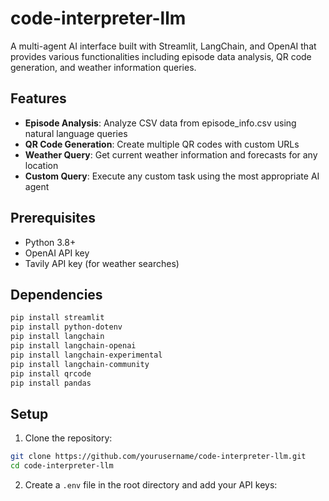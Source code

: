 # code-interpreter-llm

A multi-agent AI interface built with Streamlit, LangChain, and OpenAI that provides various functionalities including episode data analysis, QR code generation, and weather information queries.

## Features

- **Episode Analysis**: Analyze CSV data from episode_info.csv using natural language queries
- **QR Code Generation**: Create multiple QR codes with custom URLs
- **Weather Query**: Get current weather information and forecasts for any location
- **Custom Query**: Execute any custom task using the most appropriate AI agent

## Prerequisites

- Python 3.8+
- OpenAI API key
- Tavily API key (for weather searches)

## Dependencies

```bash
pip install streamlit
pip install python-dotenv
pip install langchain
pip install langchain-openai
pip install langchain-experimental
pip install langchain-community
pip install qrcode
pip install pandas
```

## Setup

1. Clone the repository:
```bash
git clone https://github.com/yourusername/code-interpreter-llm.git
cd code-interpreter-llm
```

2. Create a `.env` file in the root directory and add your API keys: